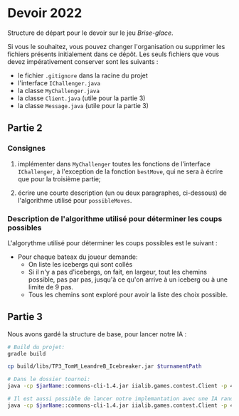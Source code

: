 # Devoir 2022

Structure de départ pour le devoir sur le jeu *Brise-glace*.

Si vous le souhaitez, vous pouvez changer l'organisation ou supprimer les fichiers présents initialement dans ce dépôt.
Les seuls fichiers que vous devez impérativement conserver sont les suivants :

- le fichier `.gitignore` dans la racine du projet
- l'interface `IChallenger.java`
- la classe `MyChallenger.java`
- la classe `Client.java` (utile pour la partie 3)
- la classe `Message.java` (utile pour la partie 3)

## Partie 2

### Consignes

1. implémenter dans `MyChallenger` toutes les fonctions de l'interface `IChallenger`, à l'exception de la fonction `bestMove`, qui ne sera à écrire que pour la troisième partie;

2. écrire une courte description (un ou deux paragraphes, ci-dessous) de l'algorithme utilisé pour `possibleMoves`.

### Description de l'algorithme utilisé pour déterminer les coups possibles

L'algorythme utilisé pour déterminer les coups possibles est le suivant :
- Pour chaque bateax du joueur demande:
  - On liste les icebergs qui sont collés
  - Si il n'y a pas d'icebergs, on fait, en largeur, tout les chemins possible, pas par pas, jusqu'à ce qu'on arrive à un iceberg ou à une limite de 9 pas.
  - Tous les chemins sont exploré pour avoir la liste des choix possible.

## Partie 3



Nous avons gardé la structure de base, pour lancer notre IA :

```bash
# Build du projet:
gradle build

cp build/libs/TP3_TomM_LeandreB_Icebreaker.jar $turnamentPath

# Dans le dossier tournoi:
java -cp $jarName::commons-cli-1.4.jar iialib.games.contest.Client -p 4536 -s localhost -c games.icebreaker.MyChallenger

# Il est aussi possible de lancer notre implemantation avec une IA random :
java -cp $jarName::commons-cli-1.4.jar iialib.games.contest.Client -p 4536 -s localhost -c games.icebreaker.RandomChallenger
```